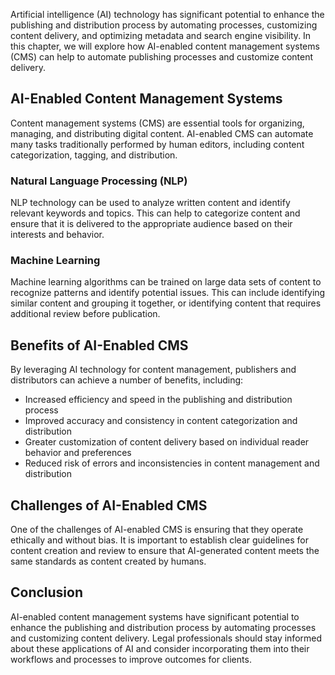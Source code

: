 

Artificial intelligence (AI) technology has significant potential to enhance the publishing and distribution process by automating processes, customizing content delivery, and optimizing metadata and search engine visibility. In this chapter, we will explore how AI-enabled content management systems (CMS) can help to automate publishing processes and customize content delivery.

AI-Enabled Content Management Systems
-------------------------------------

Content management systems (CMS) are essential tools for organizing, managing, and distributing digital content. AI-enabled CMS can automate many tasks traditionally performed by human editors, including content categorization, tagging, and distribution.

### Natural Language Processing (NLP)

NLP technology can be used to analyze written content and identify relevant keywords and topics. This can help to categorize content and ensure that it is delivered to the appropriate audience based on their interests and behavior.

### Machine Learning

Machine learning algorithms can be trained on large data sets of content to recognize patterns and identify potential issues. This can include identifying similar content and grouping it together, or identifying content that requires additional review before publication.

Benefits of AI-Enabled CMS
--------------------------

By leveraging AI technology for content management, publishers and distributors can achieve a number of benefits, including:

* Increased efficiency and speed in the publishing and distribution process
* Improved accuracy and consistency in content categorization and distribution
* Greater customization of content delivery based on individual reader behavior and preferences
* Reduced risk of errors and inconsistencies in content management and distribution

Challenges of AI-Enabled CMS
----------------------------

One of the challenges of AI-enabled CMS is ensuring that they operate ethically and without bias. It is important to establish clear guidelines for content creation and review to ensure that AI-generated content meets the same standards as content created by humans.

Conclusion
----------

AI-enabled content management systems have significant potential to enhance the publishing and distribution process by automating processes and customizing content delivery. Legal professionals should stay informed about these applications of AI and consider incorporating them into their workflows and processes to improve outcomes for clients.
